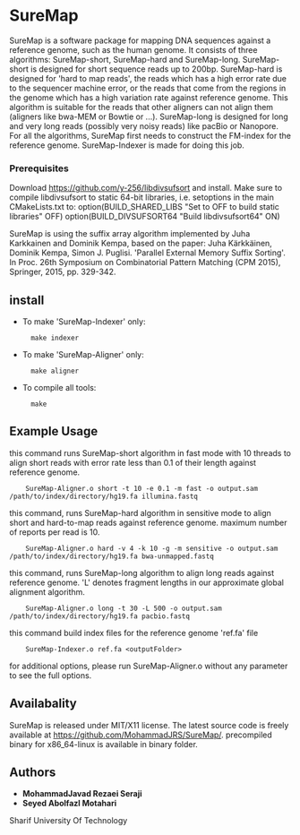 # SureMap
SureMap is a software package for mapping DNA sequences against a reference genome, such as the human genome. It consists of three algorithms: SureMap-short, SureMap-hard and SureMap-long. SureMap-short is designed for short sequence reads up to 200bp. SureMap-hard is designed for 'hard to map reads', the reads which has a high error rate due to the sequencer machine error, or the reads that come from the regions in the genome which has a high variation rate against reference genome. This algorithm is suitable for the reads that other aligners can not align them (aligners like bwa-MEM or Bowtie or ...).
SureMap-long is designed for long and very long reads (possibly very noisy reads) like pacBio or Nanopore.
For all the algorithms, SureMap first needs to construct the FM-index for the reference genome. SureMap-Indexer is made for doing this job.

### Prerequisites

Download https://github.com/y-256/libdivsufsort and install. Make sure to compile libdivsufsort to static 64-bit libraries, i.e. setoptions in the main CMakeLists.txt to:
        option(BUILD_SHARED_LIBS "Set to OFF to build static libraries" OFF) 
        option(BUILD_DIVSUFSORT64 "Build libdivsufsort64" ON)


SureMap is using the suffix array algorithm implemented by Juha Karkkainen and Dominik Kempa, based on the paper: Juha Kärkkäinen, Dominik Kempa, Simon J. Puglisi. 'Parallel External Memory Suffix Sorting'. In Proc. 26th Symposium on Combinatorial Pattern Matching (CPM 2015), Springer, 2015, pp. 329-342. 

## install

* To make 'SureMap-Indexer' only:

        make indexer

* To make 'SureMap-Aligner' only:

        make aligner
        
* To compile all tools:

        make

## Example Usage
this command runs SureMap-short algorithm in fast mode with 10 threads to align short reads with error rate less than 0.1 of their length against reference genome.

        SureMap-Aligner.o short -t 10 -e 0.1 -m fast -o output.sam /path/to/index/directory/hg19.fa illumina.fastq

this command, runs SureMap-hard algorithm in sensitive mode to align short and hard-to-map reads against reference genome. maximum number of reports per read is 10.

        SureMap-Aligner.o hard -v 4 -k 10 -g -m sensitive -o output.sam /path/to/index/directory/hg19.fa bwa-unmapped.fastq
        
this command, runs SureMap-long algorithm to align long reads against reference genome. 'L' denotes fragment lengths in our approximate global alignment algorithm.

        SureMap-Aligner.o long -t 30 -L 500 -o output.sam /path/to/index/directory/hg19.fa pacbio.fastq

this command build index files for the reference genome 'ref.fa' file

        SureMap-Indexer.o ref.fa <outputFolder>
        
        
for additional options, please run SureMap-Aligner.o without any parameter to see the full options.

## Availabality
SureMap is released under MIT/X11 license. The latest source code is freely available at https://github.com/MohammadJRS/SureMap/.
precompiled binary for x86_64-linux is available in binary folder.

## Authors

* **MohammadJavad Rezaei Seraji** 
* **Seyed Abolfazl Motahari**

Sharif University Of Technology

